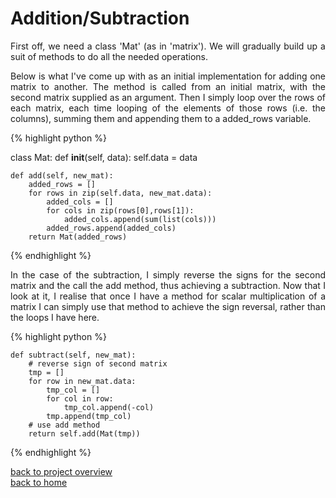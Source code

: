 # Addition/Subtraction
<div style="text-align: justify">
First off, we need a class 'Mat' (as in 'matrix'). We will gradually build up a
suit of methods to do all the needed operations. 

Below is what I've come up with as an initial implementation for adding one
matrix to another. The method is called from an initial matrix, with the second
matrix supplied as an argument. Then I simply loop over the rows of each
matrix, each time looping of the elements of those rows (i.e. the columns),
summing them and appending them to a added_rows variable.
</div>

{% highlight python %}

class Mat:
    def __init__(self, data):
        self.data = data

    def add(self, new_mat):
        added_rows = []
        for rows in zip(self.data, new_mat.data):
            added_cols = []
            for cols in zip(rows[0],rows[1]):
                added_cols.append(sum(list(cols)))
            added_rows.append(added_cols)
        return Mat(added_rows)

{% endhighlight %}

<div style="text-align: justify">
In the case of the subtraction, I simply reverse the signs for the second
matrix and the call the add method, thus achieving a subtraction. Now that I
look at it, I realise that once I have a method for scalar multiplication of a
matrix I can simply use that method to achieve the sign reversal, rather than
the loops I have here.
</div>

{% highlight python %}

    def subtract(self, new_mat):
        # reverse sign of second matrix
        tmp = []
        for row in new_mat.data:
            tmp_col = []
            for col in row:
                tmp_col.append(-col)
            tmp.append(tmp_col)
        # use add method
        return self.add(Mat(tmp))

{% endhighlight %}


[back to project overview](./numpy_from_scratch.md)\
[back to home](../README.md)
